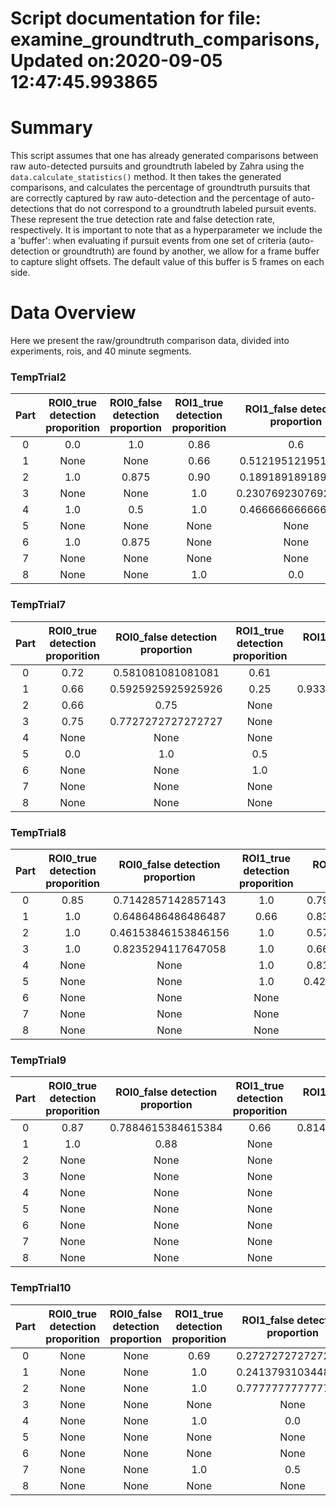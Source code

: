 
Script documentation for file: examine_groundtruth_comparisons, Updated on:2020-09-05 12:47:45.993865
=====================================================================================================

# Summary


This script assumes that one has already generated comparisons between raw auto-detected pursuits and groundtruth labeled by Zahra using the `data.calculate_statistics()` method. It then takes the generated comparisons, and calculates the percentage of groundtruth pursuits that are correctly captured by raw auto-detection and the percentage of auto-detections that do not correspond to a groundtruth labeled pursuit events.  These represent the true detection rate and false detection rate, respectively. It is important to note that as a hyperparameter we include the a 'buffer': when evaluating if pursuit events from one set of criteria (auto-detection or groundtruth) are found by another, we allow for a frame buffer to capture slight offsets. The default value of this buffer is 5 frames on each side. 
# Data Overview


Here we present the raw/groundtruth comparison data, divided into experiments, rois, and 40 minute segments.  

### TempTrial2

|Part|ROI0_true detection proporition|ROI0_false detection proportion|ROI1_true detection proporition|ROI1_false detection proportion|ROI2_true detection proporition|ROI2_false detection proportion|
| :---: | :---: | :---: | :---: | :---: | :---: | :---: |
|0|0.0|1.0|0.86|0.6|1.0|0.6842105263157895|
|1|None|None|0.66|0.5121951219512195|1.0|0.5|
|2|1.0|0.875|0.90|0.1891891891891892|0.87|0.725|
|3|None|None|1.0|0.23076923076923078|1.0|0.875|
|4|1.0|0.5|1.0|0.4666666666666667|None|None|
|5|None|None|None|None|0.85|0.625|
|6|1.0|0.875|None|None|1.0|0.8888888888888888|
|7|None|None|None|None|None|None|
|8|None|None|1.0|0.0|None|None|
  

### TempTrial7

|Part|ROI0_true detection proporition|ROI0_false detection proportion|ROI1_true detection proporition|ROI1_false detection proportion|ROI2_true detection proporition|ROI2_false detection proportion|
| :---: | :---: | :---: | :---: | :---: | :---: | :---: |
|0|0.72|0.581081081081081|0.61|0.7|0.77|0.782608695652174|
|1|0.66|0.5925925925925926|0.25|0.9333333333333333|1.0|0.9230769230769231|
|2|0.66|0.75|None|None|None|None|
|3|0.75|0.7727272727272727|None|None|1.0|0.4|
|4|None|None|None|None|0.0|1.0|
|5|0.0|1.0|0.5|0.8|None|None|
|6|None|None|1.0|0.5|None|None|
|7|None|None|None|None|None|None|
|8|None|None|None|None|None|None|
  

### TempTrial8

|Part|ROI0_true detection proporition|ROI0_false detection proportion|ROI1_true detection proporition|ROI1_false detection proportion|ROI2_true detection proporition|ROI2_false detection proportion|
| :---: | :---: | :---: | :---: | :---: | :---: | :---: |
|0|0.85|0.7142857142857143|1.0|0.7948717948717948|1.0|0.8947368421052632|
|1|1.0|0.6486486486486487|0.66|0.8333333333333334|1.0|0.5|
|2|1.0|0.46153846153846156|1.0|0.5714285714285714|None|None|
|3|1.0|0.8235294117647058|1.0|0.6666666666666666|None|None|
|4|None|None|1.0|0.8181818181818182|1.0|0.8|
|5|None|None|1.0|0.42105263157894735|None|None|
|6|None|None|None|None|None|None|
|7|None|None|None|None|None|None|
|8|None|None|None|None|None|None|
  

### TempTrial9

|Part|ROI0_true detection proporition|ROI0_false detection proportion|ROI1_true detection proporition|ROI1_false detection proportion|ROI2_true detection proporition|ROI2_false detection proportion|
| :---: | :---: | :---: | :---: | :---: | :---: | :---: |
|0|0.87|0.7884615384615384|0.66|0.8148148148148148|1.0|0.9411764705882353|
|1|1.0|0.88|None|None|1.0|0.4444444444444444|
|2|None|None|None|None|None|None|
|3|None|None|None|None|None|None|
|4|None|None|None|None|0.90|0.25|
|5|None|None|None|None|None|None|
|6|None|None|None|None|None|None|
|7|None|None|None|None|None|None|
|8|None|None|None|None|None|None|
  

### TempTrial10

|Part|ROI0_true detection proporition|ROI0_false detection proportion|ROI1_true detection proporition|ROI1_false detection proportion|ROI2_true detection proporition|ROI2_false detection proportion|
| :---: | :---: | :---: | :---: | :---: | :---: | :---: |
|0|None|None|0.69|0.2727272727272727|0.81|0.72|
|1|None|None|1.0|0.2413793103448276|0.62|0.9322033898305084|
|2|None|None|1.0|0.7777777777777778|0.8|0.9518072289156626|
|3|None|None|None|None|0.5|0.9722222222222222|
|4|None|None|1.0|0.0|None|None|
|5|None|None|None|None|None|None|
|6|None|None|None|None|None|None|
|7|None|None|1.0|0.5|0.0|1.0|
|8|None|None|None|None|None|None|
  
